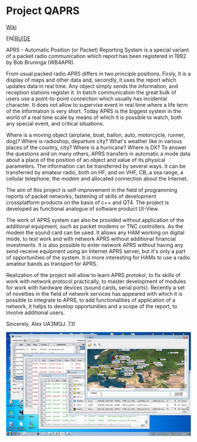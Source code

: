 # Project QAPRS

[Wiki](https://github.com/UA3MQJ/qaprs/wiki)

EN|[RU](README_RU.md)|[DE](README_DE.md)

APRS - Automatic Position (or Packet) Reporting System is a special variant of a packet radio communication which report has been registered in 1992 by Bob Bruninga (WB4APR).

From usual packed radio APRS differs in two principle positions. Firsly, it is a display of maps and other data and, secondly, it uses the report which updates data in real time. Any object simply sends the information, and reception stations register it. In batch communication the great bulk of users use a point-to-point connection which usually has incidental character. It does not allow to supervise event in real time where a life term of the information is very short. Today APRS is the biggest system in the world of a real time scale by means of which it is possible to watch, both any special event, and critical situations.

Where is a moving object (airplane, boat, ballon, auto, motorcycle, runner, dog)? Where is radioshop, departure city? What's weather like in various places of the country, city? Where is a hurricane? Where is DX? To answer the questions and on many others, APRS transfers in automatic a mode data about a place of the position of an object and value of its physical parameters. The information can be transferred by several ways. It can be transferred by amateur radio, both on HF, and on VHF, CB, a sea range, a cellular telephone, the modem and allocated connection about the Internet.

The aim of this project is self-improvement in the field of programming reports of packet networks, fastening of skills of development crossplatform products on the basis of c++ and QT4. The project is developed as functional analogue of software product UI-View.

The work of APRS system can also be provided without application of the additional equipment, such as packet modems or TNC controllers. As the modem the sound card can be used. It allows any HAM working on digital mode, to test work and with network APRS without additional financial investments. It is also possible to enter network APRS without having any send-receive equipment using an Internet APRS server, but it's only a part of opportunities of the system. It is more interesting for HAMs to use a radio amateur bands as transport for APRS.

Realization of the project will allow to learn APRS protokol, to fix skills of work with network protocol practically, to master development of modules for work with hardware devices (sound cards, serial ports). Recently a set of novelties in the field of network services has appeared with which it is possible to integrate to APRS, to add functionalities of application of a network, it helps to develop opportunities and a scope of the report, to involve additional users.

Sincerely, Alex UA3MQJ. 73!

![normal_qaprs](normal_qaprs.png.jpg?raw=true)
